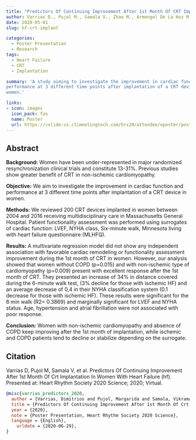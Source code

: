 ```yaml
---
title: "Predictors Of Continuing Improvement After 1st Month Of CRT Implantation In Women With Heart Failure (hf)"
author: Varrias D., Pujol M., Samala V., Zhao M., Armengol De La Hoz M. A., Paschalidis A., Shah R., Silverman M., Heist E. K., Singh J. P., Das S.
date: 2020-05-01
slug: hf-crt-implant

categories:
  - Poster Presentation
  - Research
tags:
  - Heart Failure
  - CRT
  - Implantation

summary: 'A study aiming to investigate the improvement in cardiac function and
performance at 3 different time points after implantation of a CRT device in
women.'

links:
- icon: images
  icon_pack: fas
  name: Poster
  url: https://cslide-us.ctimeetingtech.com/hrs20/attendee/eposter/poster/1433
---
```


## Abstract

**Background:**
Women have been under-represented in major randomized resynchronization clinical
trials and constitute 13-31%. Previous studies show greater benefit of CRT in
non-ischemic cardiomyopathy.

**Objective:**
We aim to investigate the improvement in cardiac function and performance at 3
different time points after implantation of a CRT device in women.

**Methods:**
We reviewed 200 CRT devices implanted in women between 2004 and 2016 receiving
multidisciplinary care in Massachusetts General Hospital. Patient functionality
assessment was performed using surrogates of cardiac function: LVEF, NYHA class,
Six-minute walk, Minnesota living with heart failure questionnaire (MLHFQ).

**Results:**
A multivariate regression model did not show any independent association with
favorable cardiac remodeling or functionality assessment improvement during the
1st month of CRT in women. However, our analysis showed that women without COPD
(p=0.015) and with non-ischemic type of cardiomyopathy (p=0.009) present with
excellent response after the 1st month of CRT. They presented an increase of 34%
in distance covered during the 6-minute walk test, (3% decline for those with
ischemic HF) and an average decrease of 0,4 in their NYHA classification system
(0.1 decrease for those with ischemic HF). These results were significant for
the 6 min walk (R2= 0.3869) and marginally significant for LVEF and NYHA status.
Age, hypertension and atrial fibrillation were not associated with poor
response.

**Conclusion:**
Women with non-ischemic cardiomyopathy and absence of COPD keep improving after
the 1st month of implantation, while ischemic and COPD patients tend to decline
or stabilize depending on the surrogate.

## Citation

Varrias D, Pujol M, Samala V, et al. Predictors Of Continuing Improvement After
1st Month Of Crt Implantation In Women With Heart Failure (hf). Presented at:
Heart Rhythm Society 2020 Science; 2020; Virtual.

```bibtex
@misc{varrias_predictors_2020,
  author = {Varrias, Dimitrios and Pujol, Margarida and Samala, Vikramaditya and Zhao, Megan and de la Hoz, Miguel Ángel Armengol and Paschalidis, Aris and Shah, Ravi and Silverman, Michael and Heist, Kevin and Singh, Jagmeet and Das, Saumya},
  title = {Predictors Of Continuing Improvement After 1st Month Of Crt Implantation In Women With Heart Failure (hf)},
  year = {2020},
  note = {Poster Presentation, Heart Rhythm Society 2020 Science},
  language = {English},
	urldate = {2020-06-29},
}
```
